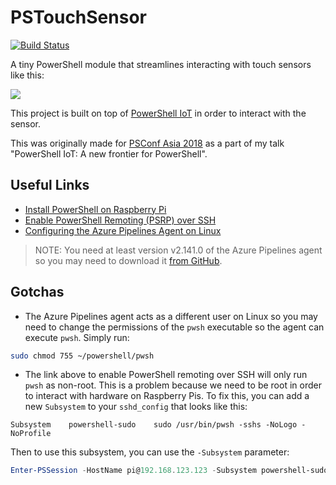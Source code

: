 # PSTouchSensor

[![Build Status](https://dev.azure.com/tylerl0706/PSTouchSensor/_apis/build/status/tylerl0706.PSTouchSensor)](https://dev.azure.com/tylerl0706/PSTouchSensor/_build/latest?definitionId=1)

A tiny PowerShell module that streamlines interacting with touch sensors like this:

![](https://i.pinimg.com/736x/df/02/f3/df02f33564dfe9aa990698bbe86e4aed--arduino-jog.jpg)

This project is built on top of [PowerShell IoT](https://github.com/powershell-iot) in order to interact with the sensor.

This was originally made for [PSConf Asia 2018](http://psconf.asia/) as a part of my talk "PowerShell IoT: A new frontier for PowerShell".

## Useful Links

* [Install PowerShell on Raspberry Pi](https://docs.microsoft.com/en-us/powershell/scripting/setup/installing-powershell-core-on-linux?view=powershell-6#raspbian)
* [Enable PowerShell Remoting (PSRP) over SSH](https://docs.microsoft.com/en-us/powershell/scripting/core-powershell/ssh-remoting-in-powershell-core?view=powershell-6#set-up-on-linux-ubuntu-1404-machine)
* [Configuring the Azure Pipelines Agent on Linux](https://docs.microsoft.com/en-us/azure/devops/pipelines/agents/v2-linux)

> NOTE: You need at least version v2.141.0 of the Azure Pipelines agent so you may need to download it [from GitHub](https://github.com/Microsoft/azure-pipelines-agent/releases).

## Gotchas

* The Azure Pipelines agent acts as a different user on Linux so you may need to change the permissions of the `pwsh` executable so the agent can execute `pwsh`. Simply run:

```sh
sudo chmod 755 ~/powershell/pwsh
```

* The link above to enable PowerShell remoting over SSH will only run `pwsh` as non-root. This is a problem because we need to be root in order to interact with hardware on Raspberry Pis. To fix this, you can add a new `Subsystem` to your `sshd_config` that looks like this:

```
Subsystem    powershell-sudo    sudo /usr/bin/pwsh -sshs -NoLogo -NoProfile
```

Then to use this subsystem, you can use the `-Subsystem` parameter:

```powershell
Enter-PSSession -HostName pi@192.168.123.123 -Subsystem powershell-sudo
```
